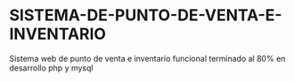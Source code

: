 # SISTEMA-DE-PUNTO-DE-VENTA-E-INVENTARIO
Sistema web de punto de venta e inventario funcional
terminado al 80%
en desarrollo
php y mysql

